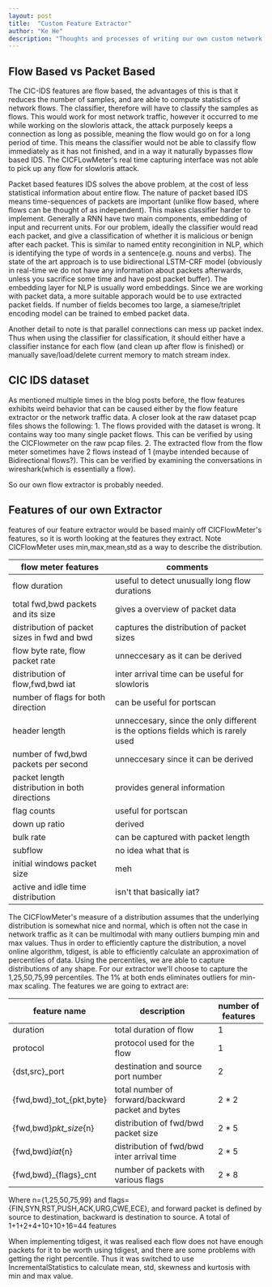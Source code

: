 ```yaml
---
layout: post
title:  "Custom Feature Extractor"
author: "Ke He"
description: "Thoughts and processes of writing our own custom network feature extractor"
---
```


## Flow Based vs Packet Based

The CIC-IDS features are flow based, the advantages of this is that it reduces the number of samples, and are able to compute statistics of network flows. The classifier, therefore will have to classify the samples as flows. This would work for most network traffic, however it occurred to me while working on the slowloris attack, the attack purposely keeps a connection as long as possible, meaning the flow would go on for a long period of time. This means the classifier would not be able to classify flow immediately as it has not finished, and in a way it naturally bypasses flow based IDS. The CICFLowMeter's real time capturing interface was not able to pick up any flow for slowloris attack.

Packet based features IDS solves the above problem, at the cost of less statistical information about entire flow. The nature of packet based IDS means time-sequences of packets are important (unlike flow based, where flows can be thought of as independent). This makes classifier harder to implement. Generally a RNN have two main components, embedding of input and recurrent units. For our problem, ideally the classifier would read each packet, and give a classification of whether it is malicious or benign after each packet. This is similar to named entity reconginition in NLP, which is identifying the type of words in a sentence(e.g. nouns and verbs). The state of the art approach is to use bidirectional LSTM-CRF model (obviously in real-time we do not have any information about packets afterwards, unless you sacrifice some time and have post packet buffer). The embedding layer for NLP is usually word embeddings. Since we are working with packet data, a more suitable apporach would be to use extracted packet fields. If number of fields becomes too large, a siamese/triplet encoding model can be trained to embed packet data.

Another detail to note is that parallel connections can mess up packet index. Thus when using the classifier for classification, it should either have a classifier instance for each flow (and clean up after flow is finished) or manually save/load/delete current memory to match stream index.

## CIC IDS dataset

As mentioned multiple times in the blog posts before, the flow features exhibits weird behavior that can be caused either by the flow feature extractor or the network traffic data. A closer look at the raw dataset pcap files shows the following:
1\. The flows provided with the dataset is wrong. It contains way too many single packet flows. This can be verified by using the CICFlowmeter on the raw pcap files.
2\. The extracted flow from the flow meter sometimes have 2 flows instead of 1 (maybe intended because of Bidirectional flows?). This can be verified by examining the conversations in wireshark(which is essentially a flow).

So our own flow extractor is probably needed.

## Features of our own Extractor

features of our feature extractor would be based mainly off CICFlowMeter's features, so it is worth looking at the features they extract. Note CICFlowMeter uses min,max,mean,std as a way to describe the distribution.

| flow meter features                           | comments                                                                         |
| --------------------------------------------- | -------------------------------------------------------------------------------- |
| flow duration                                 | useful to detect unusually long flow durations                                   |
| total fwd,bwd packets and its size            | gives a overview of packet data                                                  |
| distribution of packet sizes in fwd and bwd   | captures the distribution of packet sizes                                        |
| flow byte rate, flow packet rate              | unneccesary as it can be derived                                                 |
| distribution of flow,fwd,bwd iat              | inter arrival time can be useful for slowloris                                   |
| number of flags for both direction            | can be useful for portscan                                                       |
| header length                                 | unneccesary, since the only different is the options fields which is rarely used |
| number of fwd,bwd packets per second          | unneccesary since it can be derived                                              |
| packet length distribution in both directions | provides general information                                                     |
| flag counts                                   | useful for portscan                                                              |
| down up ratio                                 | derived                                                                          |
| bulk rate                                     | can be captured with packet length                                               |
| subflow                                       | no idea what that is                                                             |
| initial windows packet size                   | meh                                                                              |
| active and idle time distribution             | isn't that basically iat?                                                        |

The CICFlowMeter's measure of a distribution assumes that the underlying distribution is somewhat nice and normal, which is often not the case in network traffic as it can be multimodal with many outliers bumping min and max values. Thus in order to efficiently capture the distribution, a novel online algorithm, tdigest, is able to efficiently calculate an approximation of percentiles of data. Using the percentiles, we are able to capture distributions of any shape. For our extractor we'll choose to capture the 1,25,50,75,99 percentiles. The 1% at both ends eliminates outliers for min-max scaling. The features we are going to extract are:

| feature name               | description                                       | number of features |
| -------------------------- | ------------------------------------------------- | ------------------ |
| duration                   | total duration of flow                            | 1                  |
| protocol                   | protocol used for the flow                        | 1                  |
| {dst,src}\_port            | destination and source port number                | 2                  |
| {fwd,bwd}\_tot\_{pkt,byte} | total number of forward/backward packet and bytes | 2 * 2             |
| {fwd,bwd}_pkt_size_{n}     | distribution of fwd/bwd packet size               | 2 * 5              |
| {fwd,bwd}_iat_{n}          | distribution of fwd/bwd inter arrival time        | 2 * 5                |
| {fwd,bwd}\_{flags}\_cnt    | number of packets with various flags              | 2 * 8                |

Where n={1,25,50,75,99} and flags={FIN,SYN,RST,PUSH,ACK,URG,CWE,ECE}, and forward packet is defined by source to destination, backward is destination to source.
A total of 1+1+2+4+10+10+16=44 features

When implementing tdigest, it was realised each flow does not have enough packets for it to be worth using tdigest, and there are some problems with getting the right percentile. Thus it was switched to use IncrementalStatistics to calculate mean, std, skewness and kurtosis with min and max value.
